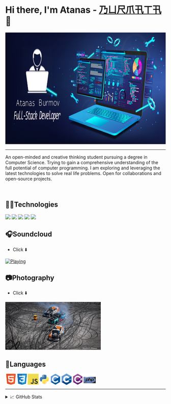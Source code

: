 # Hi there, I'm Atanas - [乃ㄩ尺爪卂ㄒ卂][Channel] 👋

<img src="Data/Photos/Image.png" alt="image" width="850" height="350"/>

---
An open-minded and creative thinking student pursuing a degree in Computer Science. 
Trying to gain a comprehensive understanding of the full potential of computer programming.
I am exploring and leveraging the latest technologies to solve real life problems. 
Open for collaborations and open-source projects.

&nbsp;
## 👨‍💻Technologies
<div id="badges">
  <img src="https://img.shields.io/badge/System.Administration-LinuxOS-blue">
  <img src="https://img.shields.io/badge/System.Administration-WindowsOS-blue">
  <img src="https://img.shields.io/badge/DataBase.Manager-MySql-blue">
  <img src="https://img.shields.io/badge/DataBase.Manager-Microsoft.SQL.Server-blue">
  <img src="https://img.shields.io/badge/IoT.Applications-Architecture.And.Design-blue">
</div>

## 🎧Soundcloud
-  Click ⬇️                              

[<img src="https://media.giphy.com/media/jxa5EPCX4zSrxqnd6K/giphy.gif" alt="Playing" width="300" height="150" />][Scloud]

## 📷Photography
-  Click ⬇️      

[<img src="Data/Photos/fpage.jpg" alt="Playing" width="300" height="150" />][Fpage]

## 📙Languages

<img align="left" alt="HTML" width="35px" src="https://github.com/devicons/devicon/blob/master/icons/html5/html5-original.svg">

<img align="left" alt="CSS" width="35px" src="https://github.com/devicons/devicon/blob/master/icons/css3/css3-original.svg">

<img align="left" alt="JavaScript" width="35px" src="https://github.com/devicons/devicon/blob/master/icons/javascript/javascript-original.svg">

<img align="left" alt="Python" width="35px" src="https://github.com/devicons/devicon/blob/master/icons/python/python-original.svg">

<img align="left" alt="Python" width="35px" src="https://github.com/devicons/devicon/blob/master/icons/c/c-original.svg">

<img align="left" alt="C++" width="35px" src="https://github.com/devicons/devicon/blob/master/icons/cplusplus/cplusplus-original.svg">

<img align="left" alt="C++" width="35px" src="https://github.com/devicons/devicon/blob/master/icons/csharp/csharp-original.svg">

<img align="left" alt="C++" width="40px" src="https://github.com/devicons/devicon/blob/master/icons/php/php-original.svg">

<br ><br />

---

<details>
  <summary>📈 GitHub Stats</summary>

  <p>&nbsp;</p>

  <img align="left" alt="Burmov stats" src="https://github-readme-stats-flame-seven.vercel.app/api?username=aaburmov18&count_private=true&show_icons=true&hide_border=true&theme=blue-green" />

</details>

[Channel]: https://www.youtube.com/channel/UCPraG3BkO7lavS1WjXHXwTQ
[Scloud]: https://soundcloud.com/gardian-since
[Fpage]: https://www.facebook.com/Aburmov
